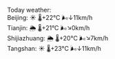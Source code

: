 Today weather:  
Beijing: ☀️ 🌡️+22°C 🌬️↓11km/h  
Tianjin: 🌦 🌡️+21°C 🌬️↘0km/h  
Shijiazhuang: 🌦 🌡️+20°C 🌬️↘7km/h  
Tangshan: ☀️ 🌡️+23°C 🌬️↓11km/h  
